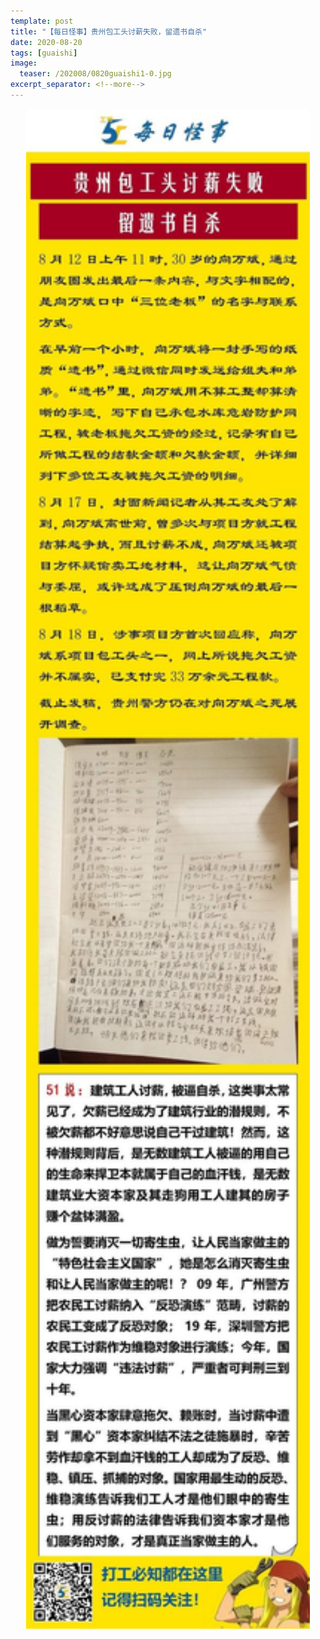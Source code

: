 ```yaml
---
template: post
title: "【每日怪事】贵州包工头讨薪失败，留遗书自杀"
date: 2020-08-20
tags: [guaishi]
image:
  teaser: /202008/0820guaishi1-0.jpg
excerpt_separator: <!--more-->
---
```


<div style="text-align:center;color:grey"><img src="/images/202008/0820guaishi1.jpg" width="90%"></div><br>


